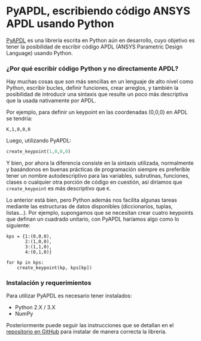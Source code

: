 # PyAPDL, escribiendo código ANSYS APDL usando Python

[PyAPDL](https://larysa-tech.blogspot.mx/p/pyapdl.html) es una librería escrita en Python aún en desarrollo, cuyo objetivo 
es tener la posibilidad de escribir código APDL (ANSYS Parametric Design Language) usando Python.

### ¿Por qué escribir código Python y no directamente APDL?

Hay muchas cosas que son más sencillas en un lenguaje de alto nivel como Python, escribir bucles, definir funciones, 
crear arreglos, y también la posibilidad de introducir una sintaxis que resulte un poco más descriptiva que la 
usada nativamente por APDL.

Por ejemplo, para definir un keypoint en las coordenadas (0,0,0) en APDL se tendría:

```
K,1,0,0,0
```

Luego, utilizando PyAPDL:

```python
create_keypoint(1,0,0,0)
```

Y bien, por ahora la diferencia consiste en la sintaxis utilizada, normalmente y basándonos en buenas prácticas de 
programación siempre es preferible tener un nombre autodescriptivo para las variables, subrutinas, funciones, clases o cualquier 
otra porción de código en cuestión, así diríamos que `create_keypoint` es más descriptivo que `K`.

Lo anterior está bien, pero Python además nos facilita algunas tareas mediante las estructuras de datos disponibles (diccionarios, 
tuplas, listas...). Por ejemplo, supongamos que se necesitan crear cuatro keypoints que definan un cuadrado unitario, con 
PyAPDL haríamos algo como lo siguiente:

```
kps = {1:(0,0,0),
       2:(1,0,0),
       3:(1,1,0),
       4:(0,1,0)}

for kp in kps:
    create_keypoint(kp, kps[kp])
```

### Instalación y requerimientos

Para utilizar PyAPDL es necesario tener instalados:

* Python 2.X / 3.X
* NumPy

Posteriormente puede seguir las instrucciones que se detallan en el [repositorio en GitHub](https://github.com/JorgeDeLosSantos/pyapdl) 
para instalar de manera correcta la librería.